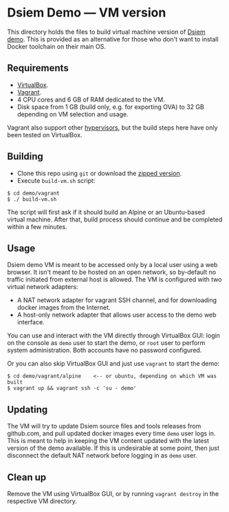 # Dsiem Demo — VM version

This directory holds the files to build virtual machine version of [Dsiem demo](../). This is provided as an alternative for those who don't want to install Docker toolchain on their main OS.

## Requirements

- [VirtualBox](https://www.virtualbox.org/wiki/Downloads).
- [Vagrant](https://www.vagrantup.com/downloads.html).
- 4 CPU cores and 6 GB of RAM dedicated to the VM.
- Disk space from 1 GB (build only, e.g. for exporting OVA) to 32 GB depending on VM selection and usage.

Vagrant also support other [hypervisors](https://www.vagrantup.com/docs/providers/), but the build steps here have only been tested on VirtualBox.

## Building

- Clone this repo using `git` or download the [zipped version](https://github.com/defenxor/dsiem/archive/master.zip).
- Execute `build-vm.sh` script:

```shell
$ cd demo/vagrant
$ ./ build-vm.sh
```

The script will first ask if it should build an Alpine or an Ubuntu-based virtual machine. After that, build process should continue and be completed within a few minutes.

## Usage

Dsiem demo VM is meant to be accessed only by a local user using a web browser. It isn't meant to be hosted on an open network, so by-default no traffic initiated from external host is allowed. The VM is configured with two virtual network adapters:

- A NAT network adapter for vagrant SSH channel, and for downloading docker images from the Internet.
- A host-only network adapter that allows user access to the demo web interface.

You can use and interact with the VM directly through VirtualBox GUI: login on the console as `demo` user to start the demo, or `root` user to perform system administration. Both accounts have no password configured.

Or you can also skip VirtualBox GUI and just use `vagrant` to start the demo:

```shell
$ cd demo/vagrant/alpine    <-- or ubuntu, depending on which VM was built
$ vagrant up && vagrant ssh -c 'su - demo'
```

## Updating

The VM will try to update Dsiem source files and tools releases from github.com, and pull updated docker images every time `demo` user logs in. This is meant to help in keeping the VM content updated with the latest version of the demo available. If this is undesirable at some point, then just disconnect the default NAT network before logging in as `demo` user.

## Clean up

Remove the VM using VirtualBox GUI, or by running `vagrant destroy` in the respective VM directory.
